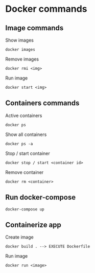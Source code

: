 # Docker commands
## Image commands
Show images
```
docker images
```
Remove images
```
docker rmi <img>
```
Run image
```
docker start <img>
```
## Containers commands
Active containers
```
docker ps
```
Show all containers
```
docker ps -a
```
Stop / start container
```
docker stop / start <container id>
```
Remove container
```
docker rm <container>
```
## Run docker-compose
```
docker-compose up
```
## Containerize app
Create image
```
docker build . --> EXECUTE Dockerfile
```
Run image
```
docker run <image>
```